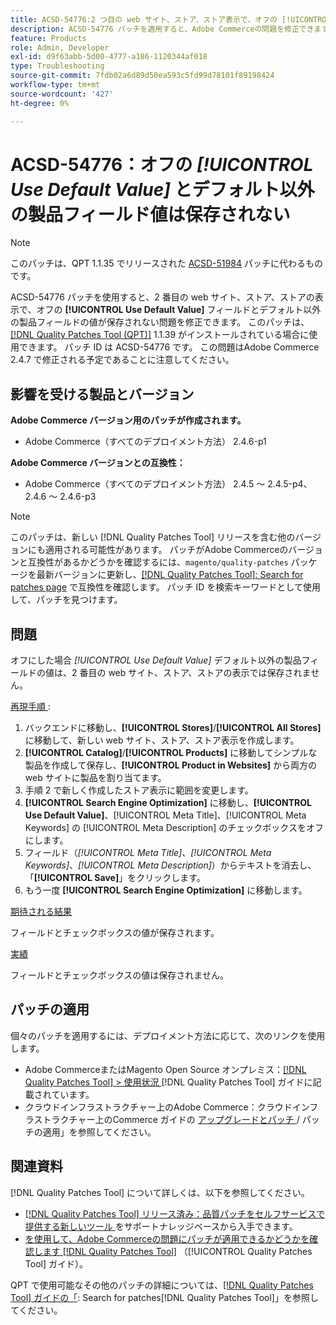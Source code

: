 ```yaml
---
title: ACSD-54776:2 つ目の web サイト、ストア、ストア表示で、オフの [!UICONTROL Use Default Value] とデフォルト以外の製品フィールドの値が保存されない
description: ACSD-54776 パッチを適用すると、Adobe Commerceの問題を修正できます。この問題では、2 番目の web サイト、ストア、ストアの表示に対して、オフの [!UICONTROL Use Default Value] フィールドとデフォルト以外の製品フィールドの値が保存されません。
feature: Products
role: Admin, Developer
exl-id: d9f63abb-5d00-4777-a186-1120344af018
type: Troubleshooting
source-git-commit: 7fdb02a6d89d50ea593c5fd99d78101f89198424
workflow-type: tm+mt
source-wordcount: '427'
ht-degree: 0%

---
```


# ACSD-54776：オフの *[!UICONTROL Use Default Value]* とデフォルト以外の製品フィールド値は保存されない

>[!NOTE]
>
>このパッチは、QPT 1.1.35 でリリースされた [ACSD-51984](/help/tools/quality-patches-tool/patches-available-in-qpt/v1-1-35/acsd-51984-unchecked-used-default-value-and-non-default-product-field-values-are-not-saved.md) パッチに代わるものです。

ACSD-54776 パッチを使用すると、2 番目の web サイト、ストア、ストアの表示で、オフの **[!UICONTROL Use Default Value]** フィールドとデフォルト以外の製品フィールドの値が保存されない問題を修正できます。 このパッチは、[[!DNL Quality Patches Tool (QPT)]](https://experienceleague.adobe.com/en/docs/commerce-operations/tools/quality-patches-tool/quality-patches-tool-to-self-serve-quality-patches) 1.1.39 がインストールされている場合に使用できます。 パッチ ID は ACSD-54776 です。 この問題はAdobe Commerce 2.4.7 で修正される予定であることに注意してください。

## 影響を受ける製品とバージョン

**Adobe Commerce バージョン用のパッチが作成されます。**

* Adobe Commerce（すべてのデプロイメント方法） 2.4.6-p1

**Adobe Commerce バージョンとの互換性：**

* Adobe Commerce（すべてのデプロイメント方法） 2.4.5 ～ 2.4.5-p4、2.4.6 ～ 2.4.6-p3

>[!NOTE]
>
>このパッチは、新しい [!DNL Quality Patches Tool] リリースを含む他のバージョンにも適用される可能性があります。 パッチがAdobe Commerceのバージョンと互換性があるかどうかを確認するには、`magento/quality-patches` パッケージを最新バージョンに更新し、[[!DNL Quality Patches Tool]: Search for patches page](https://experienceleague.adobe.com/tools/commerce-quality-patches/index.html) で互換性を確認します。 パッチ ID を検索キーワードとして使用して、パッチを見つけます。

## 問題

オフにした場合 *[!UICONTROL Use Default Value]* デフォルト以外の製品フィールドの値は、2 番目の web サイト、ストア、ストアの表示では保存されません。

<u> 再現手順 </u>:

1. バックエンドに移動し、**[!UICONTROL Stores]**/**[!UICONTROL All Stores]** に移動して、新しい web サイト、ストア、ストア表示を作成します。
1. **[!UICONTROL Catalog]**/**[!UICONTROL Products]** に移動してシンプルな製品を作成して保存し、**[!UICONTROL Product in Websites]** から両方の web サイトに製品を割り当てます。
1. 手順 2 で新しく作成したストア表示に範囲を変更します。
1. **[!UICONTROL Search Engine Optimization]** に移動し、**[!UICONTROL Use Default Value]**、[!UICONTROL Meta Title]、[!UICONTROL Meta Keywords] の [!UICONTROL Meta Description] のチェックボックスをオフにします。
1. フィールド（*[!UICONTROL Meta Title]*、*[!UICONTROL Meta Keywords]*、*[!UICONTROL Meta Description]*）からテキストを消去し、「**[!UICONTROL Save]**」をクリックします。
1. もう一度 **[!UICONTROL Search Engine Optimization]** に移動します。

<u> 期待される結果 </u>

フィールドとチェックボックスの値が保存されます。

<u> 実績 </u>

フィールドとチェックボックスの値は保存されません。

## パッチの適用

個々のパッチを適用するには、デプロイメント方法に応じて、次のリンクを使用します。

* Adobe CommerceまたはMagento Open Source オンプレミス：[[!DNL Quality Patches Tool] > 使用状況 ](/help/tools/quality-patches-tool/usage.md)[!DNL Quality Patches Tool] ガイドに記載されています。
* クラウドインフラストラクチャー上のAdobe Commerce：クラウドインフラストラクチャー上のCommerce ガイドの [ アップグレードとパッチ ](https://experienceleague.adobe.com/docs/commerce-cloud-service/user-guide/develop/upgrade/apply-patches.html)/ パッチの適用」を参照してください。

## 関連資料

[!DNL Quality Patches Tool] について詳しくは、以下を参照してください。

* [[!DNL Quality Patches Tool]  リリース済み：品質パッチをセルフサービスで提供する新しいツール ](https://experienceleague.adobe.com/en/docs/commerce-operations/tools/quality-patches-tool/quality-patches-tool-to-self-serve-quality-patches) をサポートナレッジベースから入手できます。
* [ を使用して、Adobe Commerceの問題にパッチが適用できるかどうかを確認します  [!DNL Quality Patches Tool]](/help/tools/quality-patches-tool/patches-available-in-qpt/check-patch-for-magento-issue-with-magento-quality-patches.md) （[!UICONTROL Quality Patches Tool] ガイド）。


QPT で使用可能なその他のパッチの詳細については、[[!DNL Quality Patches Tool] ガイドの「](<https://experienceleague.adobe.com/tools/commerce-quality-patches/index.html>): Search for patches[!DNL Quality Patches Tool]」を参照してください。
